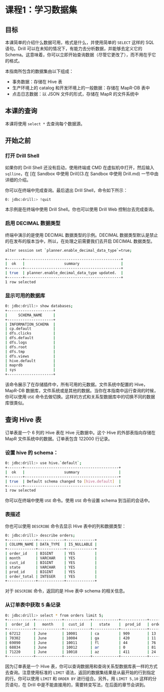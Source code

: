 # 课程1：学习数据集

## 目标

本课简单的介绍什么数据可用，格式是什么，并使用简单的 ``` SELECT ``` 这样的 SQL 语句。Drill 可以在未知的情况下，有能力去分析数据，并能够去定义它的 Schema。这意味着，你可以立即开始查询数据（尽管它更改了），而不用在乎它的格式。

本指南所包含的数据集由以下组成：

* 事务数据：存储在 Hive 表
* 生产环境上的 catalog 和开发环境上的一般数据：存储在 MapR-DB 表中
* 点击日志数据：以 JSON 文件的形式，存储在 MapR 的文件系统中

## 本课的查询

本课将使用 ``` select * ``` 去查询每个数据源。

## 开始之前

### 打开 Drill Shell

如果你的 Drill Shell 还没有启动，使用终端或 CMD 在虚拟机中打开，然后输入 ``` sqlline ```，在 [在 Sandbox 中使用 Drill](3.在 Sandbox 中使用 Drill.md) 一节中由详细的介绍。

你可以在终端中完成查询。最后退出 Drill Shell，命令如下所示：
```bash
0: jdbc:drill:> !quit
```

本示例是在终端中使用 Drill Shell。你也可以使用 Drill Web 控制台去完成查询。

### 启用 DECIMAL 数据类型

终端中演示的是使用 DECIMAL 数据类型的示例。DECIMAL 数据类型默认是禁止的在发布的版本当中，所以，在处理之前需要我们去开启 DECIMAL 数据类型。
```bash
alter session set `planner.enable_decimal_data_type`=true;

+-------+--------------------------------------------+
|  ok   |                  summary                   |
+-------+--------------------------------------------+
| true  | planner.enable_decimal_data_type updated.  |
+-------+--------------------------------------------+
1 row selected
```

### 显示可用的数据库

```bash
0: jdbc:drill:> show databases;
+---------------------+
|     SCHEMA_NAME     |
+---------------------+
| INFORMATION_SCHEMA  |
| cp.default          |
| dfs.clicks          |
| dfs.default         |
| dfs.logs            |
| dfs.root            |
| dfs.tmp             |
| dfs.views           |
| hive.default        |
| maprdb              |
| sys                 |
+---------------------+
```

该命令展示了在存储插件中，所有可用的元数据。文件系统中配置的 Hive，MapR-DB 数据库，文件系统或是其他的数据。当你在本指南中运行查询的时候，你可以使用 ``` USE ``` 命令去做切换。这样的方式和关系型数据库中的切换不同的数据库很类似。

## 查询 Hive 表

订单表是一个 6 列的 Hive 表在 Hive 元数据中。这个 Hive 的外部表指向存储在 MapR 文件系统中的数据。订单表包含 122000 行记录。

### 设置 hive 的 schema：

```bash
0: jdbc:drill:> use hive.`default`;
+-------+-------------------------------------------+
|  ok   |                  summary                  |
+-------+-------------------------------------------+
| true  | Default schema changed to [hive.default]  |
+-------+-------------------------------------------+
1 row selected
```

你可以在终端中使用 ``` USE ``` 命令。使用 ``` USE ``` 命令设置 schema 到当前的会话中。

### 表描述

你也可以使用 ``` DESCRIBE ``` 命令去显示 Hive 表中的列和数据类型：

```bash
0: jdbc:drill:> describe orders;
+-------------+------------+-------------+
| COLUMN_NAME | DATA_TYPE  | IS_NULLABLE |
+-------------+------------+-------------+
| order_id    | BIGINT     | YES         |
| month       | VARCHAR    | YES         |
| cust_id     | BIGINT     | YES         |
| state       | VARCHAR    | YES         |
| prod_id     | BIGINT     | YES         |
| order_total | INTEGER    | YES         |
+-------------+------------+-------------+
```

对于 ``` DESCRIBE ``` 命令，返回的是 Hive 表中 schema 的相关信息。

### 从订单表中获取 5 条记录

```bash
0: jdbc:drill:> select * from orders limit 5;
+------------+------------+------------+------------+------------+-------------+
|  order_id  |   month    |  cust_id   |   state    |  prod_id   | order_total |
+------------+------------+------------+------------+------------+-------------+
| 67212      | June       | 10001      | ca         | 909        | 13          |
| 70302      | June       | 10004      | ga         | 420        | 11          |
| 69090      | June       | 10011      | fl         | 44         | 76          |
| 68834      | June       | 10012      | ar         | 0          | 81          |
| 71220      | June       | 10018      | az         | 411        | 24          |
+------------+------------+------------+------------+------------+-------------+
```

因为订单表是一个 Hive 表，你可以查询数据用和查询关系型数据库表一样的方式去查询。注意使用标准的 ``` LIMIT ``` 语法，返回的数据集结果是从最开始的行到指定的行。你可以使用 ``` LIMIT ``` 和 ``` ORDER BY ``` 进行组合。另外，用 ``` LIMIT 5,10 ``` 这样的分页语句，在 Drill 中是不能直接用的，需要转变写法，在后面的章节会讲到。
